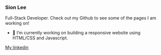 ### Sion Lee

Full-Stack Developer. Check out my Github to see some of the pages I am working on!
- 🔭 I’m currently working on building a responsive website using HTML/CSS and Javascript.

[My linkedin](https://www.linkedin.com/in/sion-lee-lnkdin/)
<!--
**sionara/sionara** is a ✨ _special_ ✨ repository because its `README.md` (this file) appears on your GitHub profile.

Here are some ideas to get you started:

- 🔭 I’m currently working on ...
- 🌱 I’m currently learning ...
- 👯 I’m looking to collaborate on ...
- 🤔 I’m looking for help with ...
- 💬 Ask me about ...
- 📫 How to reach me: ...
- 😄 Pronouns: ...
- ⚡ Fun fact: ...
-->
